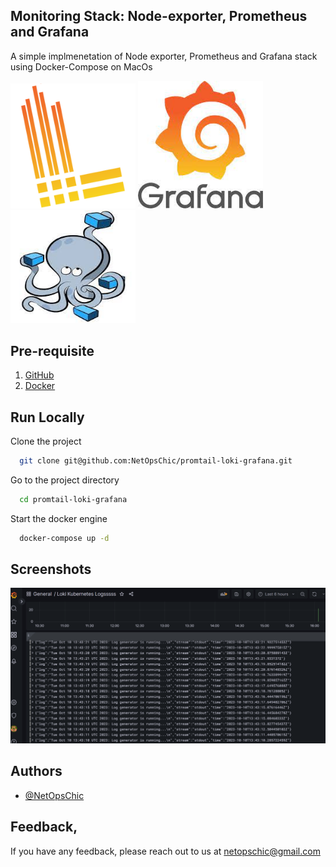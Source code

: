 
## Monitoring Stack: Node-exporter, Prometheus and Grafana

A simple implmenetation of Node exporter, Prometheus and Grafana stack using Docker-Compose on MacOs


<p float="center">
  <img src="img/loki.png" width="200">
  <img src="img/grafna.jpeg" width="200">
  <img src="img/docker.jpeg" height = "180" width="200">
</p>


## Pre-requisite

1. [GitHub](https://docs.github.com/en/desktop/installing-and-authenticating-to-github-desktop/installing-github-desktop)
2. [Docker](https://docs.docker.com/engine/install/)

## Run Locally

Clone the project

```bash
  git clone git@github.com:NetOpsChic/promtail-loki-grafana.git
```

Go to the project directory

```bash
  cd promtail-loki-grafana
```

Start the docker engine

```bash
  docker-compose up -d
```
## Screenshots

![Image](img/lokiss.png)


## Authors

- [@NetOpsChic](https://github.com/NetOpsChic)

## Feedback‚

If you have any feedback, please reach out to us at netopschic@gmail.com
